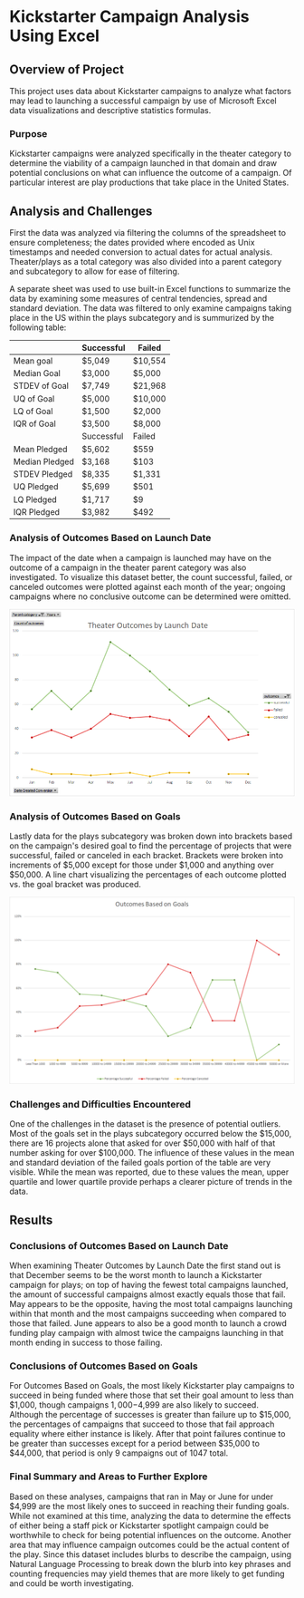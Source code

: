 # Kickstarter Campaign Analysis Using Excel

## Overview of Project

This project uses data about Kickstarter campaigns to analyze what factors may lead to launching a successful campaign by use of Microsoft Excel data visualizations and descriptive statistics formulas.

### Purpose

Kickstarter campaigns were analyzed specifically in the theater category to determine the viability of a campaign launched in that domain and draw potential conclusions on what can influence the outcome of a campaign. Of particular interest are play productions that take place in the United States.

## Analysis and Challenges

First the data was analyzed via filtering the columns of the spreadsheet to ensure completeness; the dates provided where encoded as Unix timestamps and needed conversion to actual dates for actual analysis. Theater/plays as a total category was also divided into a parent category and subcategory to allow for ease of filtering.

A separate sheet was used to use built-in Excel functions to summarize the data by examining some measures of central tendencies, spread and standard deviation. The data was filtered to only examine campaigns taking place in the US within the plays subcategory and is summurized by the following table:

| &nbsp; | Successful | Failed |
| --- | --- | --- |
| Mean goal | $5,049 | $10,554 |
| Median Goal | $3,000 | $5,000 |
| STDEV of Goal | $7,749 | $21,968 |
| UQ of Goal | $5,000 | $10,000 |
| LQ of Goal | $1,500 | $2,000 |
| IQR of Goal | $3,500 | $8,000 |
|  &nbsp; | Successful | Failed |
| Mean Pledged | $5,602 | $559 |
| Median Pledged | $3,168 | $103 |
| STDEV Pledged | $8,335 | $1,331 |
| UQ Pledged | $5,699 | $501 |
| LQ Pledged | $1,717 | $9 |
| IQR Pledged | $3,982 | $492 |

### Analysis of Outcomes Based on Launch Date

The impact of the date when a campaign is launched may have on the outcome of a campaign in the theater parent category was also investigated. To visualize this dataset better, the count successful, failed, or canceled outcomes were plotted against each month of the year; ongoing campaigns where no conclusive outcome can be determined were omitted.

![Chart of Outcomes vs. Launch Date](/resources/Theater_Outcomes_vs_Launch.png)

### Analysis of Outcomes Based on Goals

Lastly data for the plays subcategory was broken down into brackets based on the campaign's desired goal to find the percentage of projects that were successful, failed or canceled in each bracket. Brackets were broken into increments of $5,000 except for those under $1,000 and anything over $50,000. A line chart visualizing the percentages of each outcome plotted vs. the goal bracket was produced.

![Chart of Outcomes vs. Goals](/resources/Outcomes_vs_Goals.png)

### Challenges and Difficulties Encountered

One of the challenges in the dataset is the presence of potential outliers. Most of the goals set in the plays subcategory occurred below the $15,000, there are 16 projects alone that asked for over $50,000 with half of that number asking for over $100,000. The influence of these values in the mean and standard deviation of the failed goals portion of the table are very visible. While the mean was reported, due to these values the mean, upper quartile and lower quartile provide perhaps a clearer picture of trends in the data.

## Results

### Conclusions of Outcomes Based on Launch Date

When examining Theater Outcomes by Launch Date the first stand out is that December seems to be the worst month to launch a Kickstarter campaign for plays; on top of having the fewest total campaigns launched, the amount of successful campaigns almost exactly equals those that fail. May appears to be the opposite, having the most total campaigns launching within that month and the most campaigns succeeding when compared to those that failed. June appears to also be a good month to launch a crowd funding play campaign with almost twice the campaigns launching in that month ending in success to those failing.

### Conclusions of Outcomes Based on Goals

For Outcomes Based on Goals, the most likely Kickstarter play campaigns to succeed in being funded where those that set their goal amount to less than $1,000, though campaigns $1,000-$4,999 are also likely to succeed. Although the percentage of successes is greater than failure up to $15,000, the percentages of campaigns that succeed to those that fail approach equality where either instance is likely. After that point failures continue to be greater than successes except for a period between $35,000 to $44,000, that period is only 9 campaigns out of 1047 total.

### Final Summary and Areas to Further Explore

Based on these analyses, campaigns that ran in May or June for under $4,999 are the most likely ones to succeed in reaching their funding goals. While not examined at this time, analyzing the data to determine the effects of either being a staff pick or Kickstarter spotlight campaign could be worthwhile to check for being potential influences on the outcome. Another area that may influence campaign outcomes could be the actual content of the play. Since this dataset includes blurbs to describe the campaign, using Natural Language Processing to break down the blurb into key phrases and counting frequencies may yield themes that are more likely to get funding and could be worth investigating.
